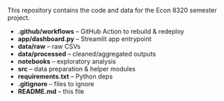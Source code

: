 This repository contains the code and data for the Econ 8320 semester project.
- **.github/workflows** – GitHub Action to rebuild & redeploy  
- **app/dashboard.py** – Streamlit app entrypoint  
- **data/raw** – raw CSVs  
- **data/processed** – cleaned/aggregated outputs  
- **notebooks** – exploratory analysis  
- **src** – data preparation & helper modules  
- **requirements.txt** – Python deps  
- **.gitignore** – files to ignore  
- **README.md** – this file  
